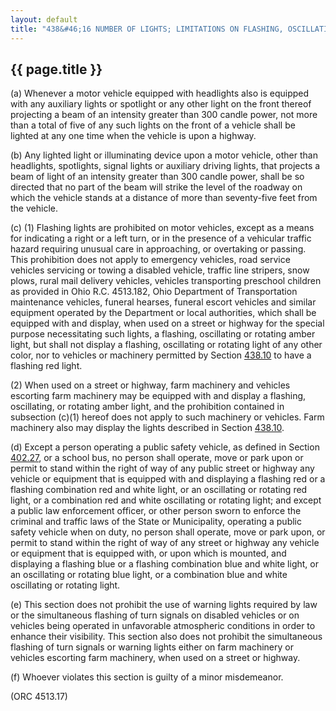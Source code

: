 ---
layout: default 
title: "438&#46;16 NUMBER OF LIGHTS; LIMITATIONS ON FLASHING, OSCILLATING OR ROTATING LIGHTS."---

{{ page.title }}
----------------

​(a) Whenever a motor vehicle equipped with headlights also is equipped
with any auxiliary lights or spotlight or any other light on the front
thereof projecting a beam of an intensity greater than 300 candle power,
not more than a total of five of any such lights on the front of a
vehicle shall be lighted at any one time when the vehicle is upon a
highway.

​(b) Any lighted light or illuminating device upon a motor vehicle,
other than headlights, spotlights, signal lights or auxiliary driving
lights, that projects a beam of light of an intensity greater than 300
candle power, shall be so directed that no part of the beam will strike
the level of the roadway on which the vehicle stands at a distance of
more than seventy-five feet from the vehicle.

​(c) (1) Flashing lights are prohibited on motor vehicles, except as a
means for indicating a right or a left turn, or in the presence of a
vehicular traffic hazard requiring unusual care in approaching, or
overtaking or passing. This prohibition does not apply to emergency
vehicles, road service vehicles servicing or towing a disabled vehicle,
traffic line stripers, snow plows, rural mail delivery vehicles,
vehicles transporting preschool children as provided in Ohio R.C.
4513.182, Ohio Department of Transportation maintenance vehicles,
funeral hearses, funeral escort vehicles and similar equipment operated
by the Department or local authorities, which shall be equipped with and
display, when used on a street or highway for the special purpose
necessitating such lights, a flashing, oscillating or rotating amber
light, but shall not display a flashing, oscillating or rotating light
of any other color, nor to vehicles or machinery permitted by Section
[438.10](23f2f6e5.html) to have a flashing red light.

​(2) When used on a street or highway, farm machinery and vehicles
escorting farm machinery may be equipped with and display a flashing,
oscillating, or rotating amber light, and the prohibition contained in
subsection (c)(1) hereof does not apply to such machinery or vehicles.
Farm machinery also may display the lights described in Section
[438.10](23f2f6e5.html).

​(d) Except a person operating a public safety vehicle, as defined in
Section [402.27](1c127c87.html), or a school bus, no person shall
operate, move or park upon or permit to stand within the right of way of
any public street or highway any vehicle or equipment that is equipped
with and displaying a flashing red or a flashing combination red and
white light, or an oscillating or rotating red light, or a combination
red and white oscillating or rotating light; and except a public law
enforcement officer, or other person sworn to enforce the criminal and
traffic laws of the State or Municipality, operating a public safety
vehicle when on duty, no person shall operate, move or park upon, or
permit to stand within the right of way of any street or highway any
vehicle or equipment that is equipped with, or upon which is mounted,
and displaying a flashing blue or a flashing combination blue and white
light, or an oscillating or rotating blue light, or a combination blue
and white oscillating or rotating light.

​(e) This section does not prohibit the use of warning lights required
by law or the simultaneous flashing of turn signals on disabled vehicles
or on vehicles being operated in unfavorable atmospheric conditions in
order to enhance their visibility. This section also does not prohibit
the simultaneous flashing of turn signals or warning lights either on
farm machinery or vehicles escorting farm machinery, when used on a
street or highway.

​(f) Whoever violates this section is guilty of a minor misdemeanor.

(ORC 4513.17)
